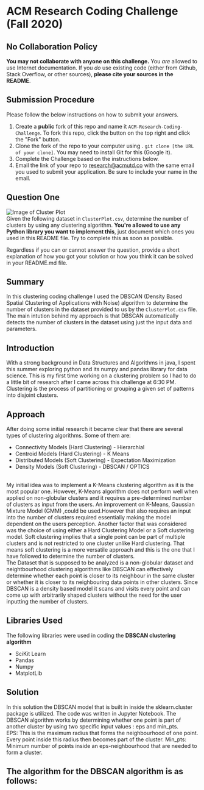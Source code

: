 # ACM Research Coding Challenge (Fall 2020)

## No Collaboration Policy

**You may not collaborate with anyone on this challenge.** You _are_ allowed to use Internet documentation. If you _do_ use existing code (either from Github, Stack Overflow, or other sources), **please cite your sources in the README**.

## Submission Procedure

Please follow the below instructions on how to submit your answers.

1. Create a **public** fork of this repo and name it `ACM-Research-Coding-Challenge`. To fork this repo, click the button on the top right and click the "Fork" button.
2. Clone the fork of the repo to your computer using . `git clone [the URL of your clone]`. You may need to install Git for this (Google it).
3. Complete the Challenge based on the instructions below.
4. Email the link of your repo to research@acmutd.co with the same email you used to submit your application. Be sure to include your name in the email.

## Question One

![Image of Cluster Plot](ClusterPlot.png)
<br/>
Given the following dataset in `ClusterPlot.csv`, determine the number of clusters by using any clustering algorithm. **You're allowed to use any Python library you want to implement this**, just document which ones you used in this README file. Try to complete this as soon as possible.

Regardless if you can or cannot answer the question, provide a short explanation of how you got your solution or how you think it can be solved in your README.md file.


## Summary

In this clustering coding challenge I used the DBSCAN (Density Based Spatial Clustering of Applications with Noise) algorithm to determine the number of clusters in the dataset provided to us by the `ClusterPlot.csv` file. The main intution behind my approach is that DBSCAN automatically detects the number of clusters in the dataset using just the input data and parameters. 

## Introduction
With a strong background in Data Structures and Algorithms in java, I spent this summer exploring python and its numpy and pandas library for data science. This is my first time working on a clustering problem so I had to do a little bit of research after I came across this challenge at 6:30 PM. 
Clustering is the process of partitioning or grouping a given set of patterns into disjoint clusters. 

## Approach
After doing some initial research it became clear that there are several types of clustering algorithms. Some of them are:
* Connectivity Models (Hard Clustering) - Hierarchial
* Centroid Models (Hard Clustering) - K Means
* Distributed Models (Soft Clustering) - Expectation Maximization
* Density Models (Soft Clustering) - DBSCAN / OPTICS
<br />
My initial idea was to implement a K-Means clustering algorithm as it is the most popular one. However, K-Means algorithm does not perform well when applied on non-globular clusters and it requires a pre-determined number of clusters as input from the users. An improvement on K-Means, Gaussian Mixture Model (GMM) ,could be used.However that also requires an input into the number of clusters required essentially making the model dependent on the users perception. Another factor that was considered was the choice of using either a Hard Clustering Model or a Soft clustering model. Soft clustering implies that a single point can be part of multiple clusters and is not restricted to one cluster unlike Hard clustering. That means soft clustering is a more versatile approach and this is the one that I have followed to determine the number of clusters. <br />
The Dataset that is supposed to be analyzed is a non-globular dataset and neightbourhood clustering algorithms like DBSCAN can effectively determine whether each point is closer to its neighbour in the same cluster or whether it is closer to its neighbouring data points in other clusters. Since DBSCAN is a density based model it scans and visits every point and can come up with arbitrarily shaped clusters without the need for the user inputting the number of clusters.

## Libraries Used
The following libraries were used in coding the <b>DBSCAN clustering algorithm</b>
* SciKit Learn
* Pandas
* Numpy
* MatplotLib

## Solution
In this solution the DBSCAN model that is built in inside the sklearn.cluster package is utilized. The code was written in Jupyter Notebook. The DBSCAN algorithm works by determining whether one point is part of another cluster by using two specific input values : eps and min_pts. <br />
EPS: This is the maximum radius that forms the neighbourhood of one point. Every point inside this radius then becomes part of the cluster. 
Min_pts: Minimum number of points inside an eps-neighbourhood that are needed to form a cluster. <br/>

The algorithm for the DBSCAN algorithm is as follows:
-  



